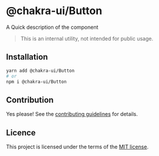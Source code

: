 # @chakra-ui/Button

A Quick description of the component

> This is an internal utility, not intended for public usage.

## Installation

```sh
yarn add @chakra-ui/Button
# or
npm i @chakra-ui/Button
```

## Contribution

Yes please! See the
[contributing guidelines](https://github.com/chakra-ui/chakra-ui/blob/master/CONTRIBUTING.md)
for details.

## Licence

This project is licensed under the terms of the
[MIT license](https://github.com/chakra-ui/chakra-ui/blob/master/LICENSE).